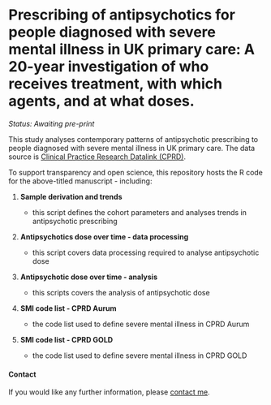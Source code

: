 # Prescribing of antipsychotics for people diagnosed with severe mental illness in UK primary care: A 20-year investigation of who receives treatment, with which agents, and at what doses.

<i>Status: Awaiting pre-print</i>

This study analyses contemporary patterns of antipsychotic prescribing to people diagnosed with severe mental illness in UK primary care. The data source is [Clinical Practice Research Datalink (CPRD)](https://www.cprd.com/). 

To support transparency and open science, this repository hosts the R code for the above-titled manuscript - including:

1. <b>Sample derivation and trends</b>
   - this script defines the cohort parameters and analyses trends in antipsychotic prescribing
   
2. <b>Antipsychotics dose over time - data processing</b>
   - this script covers data processing required to analyse antipsychotic dose
   
3. <b>Antipsychotic dose over time - analysis</b>
   - this scripts covers the analysis of antipsychotic dose
   
4. <b>SMI code list - CPRD Aurum</b>
   - the code list used to define severe mental illness in CPRD Aurum
   
5. <b>SMI code list - CPRD GOLD</b>
    - the code list used to define severe mental illness in CPRD GOLD

#### Contact

If you would like any further information, please [contact me](https://github.com/Alvin-RB).
